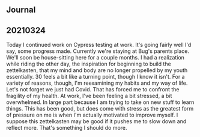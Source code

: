 ## Journal
## 20210324
Today I continued work on Cypress testing at work. It's going fairly well I'd say, some progress made. 
Currently we're staying at Bug's parents place. We'll soon be house-sitting here for a couple months.
I had a realization while riding the other day, the inspiration for beginning to build the zettelkasten, that my mind and body are no longer propelled by my youth essentially. 
30 feels a bit like a turning point, though I know it isn't. For a variety of reasons, though, I'm reexamining my habits and my way of life. 
Let's not forget we just had Covid. That has forced me to confront the fragility of my health.
At work, I've been feeling a bit stressed, a bit overwhelmed. In large part because I am trying to take on new stuff to learn things. This has been good, but does come with stress as the greatest form of pressure on me is when I'm actually motivated to improve myself.
I suppose this zettelkasten may be good if it pushes me to slow down and reflect more. That's something I should do more.

